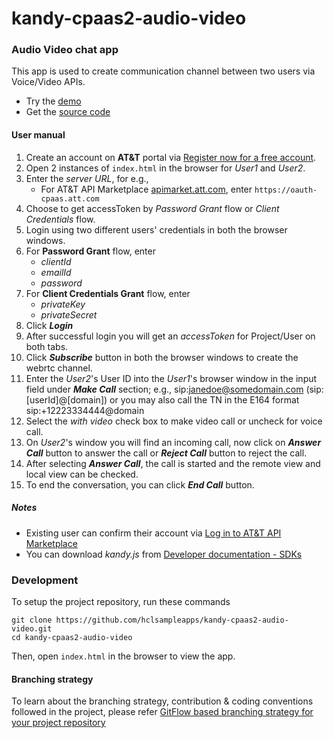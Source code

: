 # kandy-cpaas2-audio-video

### Audio Video chat app

This app is used to create communication channel between two users via Voice/Video APIs.

 - Try the [demo](https://hclsampleapps.github.io/kandy-cpaas2-sample-audio-video/app/)
 - Get the [source code](https://github.com/hclsampleapps/kandy-cpaas2-sample-audio-video)

#### User manual 

1. Create an account on **AT&T** portal via [Register now for a free account](https://apimarket.att.com/signup).
2. Open 2 instances of `index.html` in the browser for *User1* and *User2*.
3. Enter the *server URL*, for e.g.,
	- For AT&T API Marketplace [apimarket.att.com](https://apimarket.att.com), enter `https://oauth-cpaas.att.com`
4. Choose to get accessToken by *Password Grant* flow or *Client Credentials* flow.
5. Login using two different users' credentials in both the browser windows.
6. For **Password Grant** flow, enter 
	- *clientId* 
	- *emailId* 
	- *password*  
7. For **Client Credentials Grant** flow, enter
	- *privateKey*
	- *privateSecret*   
8. Click ***Login***
9. After successful login you will get an *accessToken* for Project/User on both tabs.
10. Click ***Subscribe*** button in both the browser windows to create the webrtc channel.
11. Enter the *User2*'s User ID into the *User1*'s browser window in the input field under ***Make Call*** section; e.g., sip:janedoe@somedomain.com (sip:[userId]@[domain]) or you may also call the TN in the E164 format sip:+12223334444@domain
12. Select the *with video* check box to make video call or uncheck for voice call.
13. On *User2*'s window you will find an incoming call, now click on ***Answer Call*** button to answer the call or ***Reject Call*** button to reject the call.
14. After selecting ***Answer Call***, the call is started and the remote view and local view can be checked.
15. To end the conversation, you can click ***End Call*** button.

##### Notes

 - Existing user can confirm their account via [Log in to AT&T API Marketplace](https://apimarket.att.com/login)
 - You can download *kandy.js* from [Developer documentation - SDKs](https://apimarket.att.com/developer/sdks/javascript)

### Development

To setup the project repository, run these commands

```
git clone https://github.com/hclsampleapps/kandy-cpaas2-audio-video.git
cd kandy-cpaas2-audio-video
```

Then, open ```index.html``` in the browser to view the app.

#### Branching strategy

To learn about the branching strategy, contribution & coding conventions followed in the project, please refer [GitFlow based branching strategy for your project repository](https://gist.github.com/ribbon-abku/10d3fc1cff5c35a2df401196678e258a)
